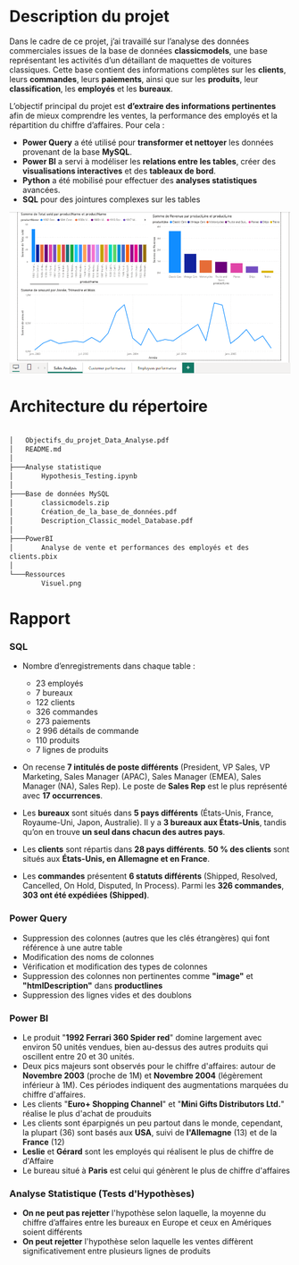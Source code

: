 # Description du projet


Dans le cadre de ce projet, j’ai travaillé sur l’analyse des données commerciales issues de la base de données **classicmodels**, une base représentant les activités d’un détaillant de maquettes de voitures classiques. Cette base contient des informations complètes sur les **clients**, leurs **commandes**, leurs **paiements**, ainsi que sur les **produits**, leur **classification**, les **employés** et les **bureaux**.

L’objectif principal du projet est **d’extraire des informations pertinentes** afin de mieux comprendre les ventes, la performance des employés et la répartition du chiffre d’affaires. Pour cela :

* **Power Query** a été utilisé pour **transformer et nettoyer** les données provenant de la base **MySQL**.
* **Power BI** a servi à modéliser les **relations entre les tables**, créer des **visualisations interactives** et des **tableaux de bord**.
* **Python** a été mobilisé pour effectuer des **analyses statistiques** avancées.
* **SQL** pour des jointures complexes sur les tables



![](/Ressources/Visuel.png)


# Architecture du répertoire


```plaintext

│   Objectifs_du_projet_Data_Analyse.pdf
│   README.md
│
├───Analyse statistique
│       Hypothesis_Testing.ipynb
│
├───Base de données MySQL
│       classicmodels.zip
│       Création_de_la_base_de_données.pdf
│       Description_Classic_model_Database.pdf
│
├───PowerBI
│       Analyse de vente et performances des employés et des clients.pbix
│
└───Ressources
        Visuel.png

```

# Rapport

### SQL

* Nombre d’enregistrements dans chaque table :

    * 23 employés
    * 7 bureaux
    * 122 clients
    * 326 commandes
    * 273 paiements
    * 2 996 détails de commande
    * 110 produits
    * 7 lignes de produits

* On recense **7 intitulés de poste différents** (President, VP Sales, VP Marketing, Sales Manager (APAC), Sales Manager (EMEA), Sales Manager (NA), Sales Rep). Le poste de **Sales Rep** est le plus représenté avec **17 occurrences**.

* Les **bureaux** sont situés dans **5 pays différents** (États-Unis, France, Royaume-Uni, Japon, Australie). Il y a **3 bureaux aux États-Unis**, tandis qu’on en trouve **un seul dans chacun des autres pays**.

* Les **clients** sont répartis dans **28 pays différents**. **50 % des clients** sont situés aux **États-Unis, en Allemagne et en France**.

* Les **commandes** présentent **6 statuts différents** (Shipped, Resolved, Cancelled, On Hold, Disputed, In Process). Parmi les **326 commandes**, **303 ont été expédiées (Shipped)**.


### Power Query

* Suppression des colonnes (autres que les clés étrangères) qui font référence à une autre table
* Modification des noms de colonnes
* Vérification et modification des types de colonnes
* Suppression des colonnes non pertinentes comme **"image"** et **"htmlDescription"** dans **productlines**
* Suppression des lignes vides et des doublons


### Power BI

* Le produit "**1992 Ferrari 360 Spider red**" domine largement avec environ 50 unités vendues, bien au-dessus des autres produits qui oscillent entre 20 et 30 unités.
* Deux pics majeurs sont observés pour le chiffre d'affaires: autour de **Novembre 2003** (proche de 1M) et **Novembre 2004** (légèrement inférieur à 1M). Ces périodes indiquent des augmentations marquées du chiffre d'affaires.
* Les clients "**Euro+ Shopping Channel**" et "**Mini Gifts Distributors Ltd.**" réalise le plus d'achat de prouduits
* Les clients sont éparpignés un peu partout dans le monde, cependant, la plupart (36) sont basés aux **USA**, suivi de **l'Allemagne** (13) et de la **France** (12)
* **Leslie** et **Gérard** sont les employés qui réalisent le plus de chiffre de d'Affaire
* Le bureau situé à **Paris** est celui qui génèrent le plus de chiffre d'affaires

### Analyse Statistique (Tests d'Hypothèses)

* **On ne peut pas rejetter** l'hypothèse selon laquelle, la moyenne du chiffre d’affaires entre les bureaux en Europe et ceux en Amériques soient différents
* **On peut rejetter** l'hypothèse selon laquelle les ventes diffèrent significativement entre plusieurs lignes de produits